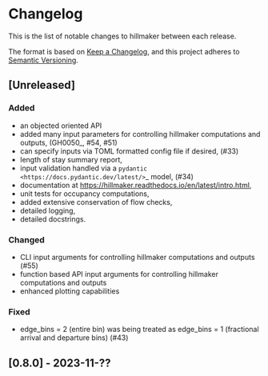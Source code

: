 # Changelog

This is the list of notable changes to hillmaker between each release.

The format is based on [Keep a Changelog](https://keepachangelog.com/en/1.0.0/),
and this project adheres to [Semantic Versioning](https://semver.org/spec/v2.0.0.html).

## [Unreleased]

### Added

- an objected oriented API
- added many input parameters for controlling hillmaker computations and outputs, (GH0050_, #54, #51)
- can specify inputs via TOML formatted config file if desired, (#33)
- length of stay summary report,
- input validation handled via a `pydantic <https://docs.pydantic.dev/latest/>`_ model, (#34)
- documentation at https://hillmaker.readthedocs.io/en/latest/intro.html,
- unit tests for occupancy computations,
- added extensive conservation of flow checks,
- detailed logging,
- detailed docstrings.

### Changed

- CLI input arguments for controlling hillmaker computations and outputs (#55)
- function based API input arguments for controlling hillmaker computations and outputs
- enhanced plotting capabilities

### Fixed

- edge_bins = 2 (entire bin) was being treated as edge_bins = 1 (fractional arrival and departure bins) (#43)

## [0.8.0] - 2023-11-??


